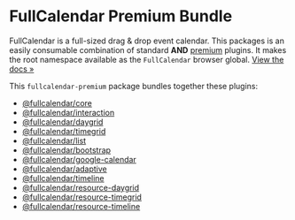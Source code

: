
# FullCalendar Premium Bundle

FullCalendar is a full-sized drag & drop event calendar. This packages is an easily consumable combination of standard **AND** [premium](https://fullcalendar.io/docs/premium) plugins. It makes the root namespace available as the `FullCalendar` browser global. [View the docs &raquo;](https://fullcalendar.io/docs/getting-started)

This `fullcalendar-premium` package bundles together these plugins:

- [@fullcalendar/core](https://www.npmjs.com/package/@fullcalendar/core)
- [@fullcalendar/interaction](https://www.npmjs.com/package/@fullcalendar/interaction)
- [@fullcalendar/daygrid](https://www.npmjs.com/package/@fullcalendar/daygrid)
- [@fullcalendar/timegrid](https://www.npmjs.com/package/@fullcalendar/timegrid)
- [@fullcalendar/list](https://www.npmjs.com/package/@fullcalendar/list)
- [@fullcalendar/bootstrap](https://www.npmjs.com/package/@fullcalendar/bootstrap)
- [@fullcalendar/google-calendar](https://www.npmjs.com/package/@fullcalendar/google-calendar)
- [@fullcalendar/adaptive](https://www.npmjs.com/package/@fullcalendar/adaptive)
- [@fullcalendar/timeline](https://www.npmjs.com/package/@fullcalendar/timeline)
- [@fullcalendar/resource-daygrid](https://www.npmjs.com/package/@fullcalendar/resource-daygrid)
- [@fullcalendar/resource-timegrid](https://www.npmjs.com/package/@fullcalendar/resource-timegrid)
- [@fullcalendar/resource-timeline](https://www.npmjs.com/package/@fullcalendar/resource-timeline)

